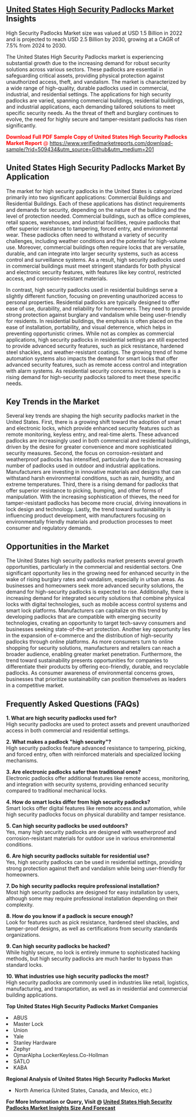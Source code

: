 <h2><a href="https://www.verifiedmarketreports.com/download-sample/?rid=509434&amp;utm_source=Github&amp;utm_medium=201" target="_blank">United States High Security Padlocks Market</a> Insights</h2><p>High Security Padlocks Market size was valued at USD 1.5 Billion in 2022 and is projected to reach USD 2.5 Billion by 2030, growing at a CAGR of 7.5% from 2024 to 2030.</p><p><p>The United States High Security Padlocks market is experiencing substantial growth due to the increasing demand for robust security solutions across various sectors. These padlocks are essential in safeguarding critical assets, providing physical protection against unauthorized access, theft, and vandalism. The market is characterized by a wide range of high-quality, durable padlocks used in commercial, industrial, and residential settings. The applications for high security padlocks are varied, spanning commercial buildings, residential buildings, and industrial applications, each demanding tailored solutions to meet specific security needs. As the threat of theft and burglary continues to evolve, the need for highly secure and tamper-resistant padlocks has risen significantly. <p><span class=""><span style="color: #ff0000;"><strong>Download Full PDF Sample Copy of United States High Security Padlocks Market Report</strong> @ </span><a href="https://www.verifiedmarketreports.com/download-sample/?rid=509434&amp;utm_source=Github&amp;utm_medium=201" target="_blank">https://www.verifiedmarketreports.com/download-sample/?rid=509434&amp;utm_source=Github&amp;utm_medium=201</a></span></p></p><h2>United States High Security Padlocks Market By Application</h2><p>The market for high security padlocks in the United States is categorized primarily into two significant applications: Commercial Buildings and Residential Buildings. Each of these applications has distinct requirements and demands for security, depending on the nature of the building and the level of protection needed. Commercial buildings, such as office complexes, retail spaces, warehouses, and industrial facilities, require padlocks that offer superior resistance to tampering, forced entry, and environmental wear. These padlocks often need to withstand a variety of security challenges, including weather conditions and the potential for high-volume use. Moreover, commercial buildings often require locks that are versatile, durable, and can integrate into larger security systems, such as access control and surveillance systems. As a result, high security padlocks used in commercial buildings must meet stringent standards for both physical and electronic security features, with features like key control, restricted access, and corrosion-resistant materials. <p>In contrast, high security padlocks used in residential buildings serve a slightly different function, focusing on preventing unauthorized access to personal properties. Residential padlocks are typically designed to offer ease of use, durability, and reliability for homeowners. They need to provide strong protection against burglary and vandalism while being user-friendly for residents. In residential buildings, the emphasis is often placed on the ease of installation, portability, and visual deterrence, which helps in preventing opportunistic crimes. While not as complex as commercial applications, high security padlocks in residential settings are still expected to provide advanced security features, such as pick resistance, hardened steel shackles, and weather-resistant coatings. The growing trend of home automation systems also impacts the demand for smart locks that offer advanced security features, such as remote access control and integration with alarm systems. As residential security concerns increase, there is a rising demand for high-security padlocks tailored to meet these specific needs. <h2>Key Trends in the Market</h2><p>Several key trends are shaping the high security padlocks market in the United States. First, there is a growing shift toward the adoption of smart and electronic locks, which provide enhanced security features such as remote monitoring, keyless entry, and real-time alerts. These advanced padlocks are increasingly used in both commercial and residential buildings, driven by the desire for greater convenience and more sophisticated security measures. Second, the focus on corrosion-resistant and weatherproof padlocks has intensified, particularly due to the increasing number of padlocks used in outdoor and industrial applications. Manufacturers are investing in innovative materials and designs that can withstand harsh environmental conditions, such as rain, humidity, and extreme temperatures. Third, there is a rising demand for padlocks that offer superior resistance to picking, bumping, and other forms of manipulation. With the increasing sophistication of thieves, the need for tamper-resistant padlocks has become more crucial, driving innovations in lock design and technology. Lastly, the trend toward sustainability is influencing product development, with manufacturers focusing on environmentally friendly materials and production processes to meet consumer and regulatory demands. <h2>Opportunities in the Market</h2><p>The United States high security padlocks market presents several growth opportunities, particularly in the commercial and residential sectors. One significant opportunity lies in the growing need for enhanced security in the wake of rising burglary rates and vandalism, especially in urban areas. As businesses and homeowners seek more advanced security solutions, the demand for high-security padlocks is expected to rise. Additionally, there is increasing demand for integrated security solutions that combine physical locks with digital technologies, such as mobile access control systems and smart lock platforms. Manufacturers can capitalize on this trend by developing padlocks that are compatible with emerging security technologies, creating an opportunity to target tech-savvy consumers and businesses seeking state-of-the-art protection. Another key opportunity lies in the expansion of e-commerce and the distribution of high-security padlocks through online platforms. As more consumers turn to online shopping for security solutions, manufacturers and retailers can reach a broader audience, enabling greater market penetration. Furthermore, the trend toward sustainability presents opportunities for companies to differentiate their products by offering eco-friendly, durable, and recyclable padlocks. As consumer awareness of environmental concerns grows, businesses that prioritize sustainability can position themselves as leaders in a competitive market. <h2>Frequently Asked Questions (FAQs)</h2><p><strong>1. What are high security padlocks used for?</strong><br>High security padlocks are used to protect assets and prevent unauthorized access in both commercial and residential settings.</p><p><strong>2. What makes a padlock "high security"?</strong><br>High security padlocks feature advanced resistance to tampering, picking, and forced entry, often with reinforced materials and specialized locking mechanisms.</p><p><strong>3. Are electronic padlocks safer than traditional ones?</strong><br>Electronic padlocks offer additional features like remote access, monitoring, and integration with security systems, providing enhanced security compared to traditional mechanical locks.</p><p><strong>4. How do smart locks differ from high security padlocks?</strong><br>Smart locks offer digital features like remote access and automation, while high security padlocks focus on physical durability and tamper resistance.</p><p><strong>5. Can high security padlocks be used outdoors?</strong><br>Yes, many high security padlocks are designed with weatherproof and corrosion-resistant materials for outdoor use in various environmental conditions.</p><p><strong>6. Are high security padlocks suitable for residential use?</strong><br>Yes, high security padlocks can be used in residential settings, providing strong protection against theft and vandalism while being user-friendly for homeowners.</p><p><strong>7. Do high security padlocks require professional installation?</strong><br>Most high security padlocks are designed for easy installation by users, although some may require professional installation depending on their complexity.</p><p><strong>8. How do you know if a padlock is secure enough?</strong><br>Look for features such as pick resistance, hardened steel shackles, and tamper-proof designs, as well as certifications from security standards organizations.</p><p><strong>9. Can high security padlocks be hacked?</strong><br>While highly secure, no lock is entirely immune to sophisticated hacking methods, but high security padlocks are much harder to bypass than standard locks.</p><p><strong>10. What industries use high security padlocks the most?</strong><br>High security padlocks are commonly used in industries like retail, logistics, manufacturing, and transportation, as well as in residential and commercial building applications.</p></p><p><strong>Top United States High Security Padlocks Market Companies</strong></p><div data-test-id=""><p><li>ABUS</li><li> Master Lock</li><li> Union</li><li> Yale</li><li> Stanley Hardware</li><li> Zephyr</li><li> OjmarAlpha LockerKeyless.Co-Hollman</li><li> SATLO</li><li> KABA</li></p><div><strong>Regional Analysis of&nbsp;United States High Security Padlocks Market</strong></div><ul><li dir="ltr"><p dir="ltr">North America&nbsp;(United States, Canada, and Mexico, etc.)</p></li></ul><p><strong>For More Information or Query, Visit @&nbsp;</strong><strong><a href="https://www.verifiedmarketreports.com/product/high-security-padlocks-market/?utm_source=Github&amp;utm_medium=201" target="_blank">United States High Security Padlocks Market Insights Size And Forecast</a></strong></p></div>
